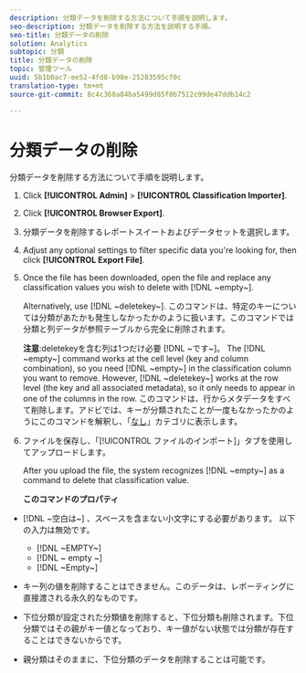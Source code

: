 ```yaml
---
description: 分類データを削除する方法について手順を説明します。
seo-description: 分類データを削除する方法を説明する手順。
seo-title: 分類データの削除
solution: Analytics
subtopic: 分類
title: 分類データの削除
topic: 管理ツール
uuid: 5b1b0ac7-ee52-4fd8-b98e-25283595cf0c
translation-type: tm+mt
source-git-commit: 8c4c368a84ba5499d85f0b7512c99de47ddb14c2

---
```



# 分類データの削除

分類データを削除する方法について手順を説明します。

1. Click **[!UICONTROL Admin]** &gt; **[!UICONTROL Classification Importer]**.
1. Click **[!UICONTROL Browser Export]**.
1. 分類データを削除するレポートスイートおよびデータセットを選択します。
1. Adjust any optional settings to filter specific data you're looking for, then click **[!UICONTROL Export File]**.
1. Once the file has been downloaded, open the file and replace any classification values you wish to delete with [!DNL ~empty~].

   Alternatively, use [!DNL ~deletekey~]. このコマンドは、特定のキーについては分類があたかも発生しなかったかのように扱います。このコマンドでは分類と列データが参照テーブルから完全に削除されます。

   **注意**:deletekeyを含む列は1つだけ必要 [!DNL ~です~]。 The [!DNL ~empty~] command works at the cell level (key and column combination), so you need [!DNL ~empty~] in the classification column you want to remove. However, [!DNL ~deletekey~] works at the row level (the key and all associated metadata), so it only needs to appear in one of the columns in the row. このコマンドは、行からメタデータをすべて削除します。アドビでは、キーが分類されたことが一度もなかったかのようにこのコマンドを解釈し、「[なし](/help/components/c-classifications2/c-classifications-importer/nonclassified-keys.md#concept_233E51DDF3084FF7B7EA89381C73C5FF)」カテゴリに表示します。

1. ファイルを保存し、「[!UICONTROL ファイルのインポート]」タブを使用してアップロードします。

   After you upload the file, the system recognizes [!DNL ~empty~] as a command to delete that classification value.

   **このコマンドのプロパティ**

* [!DNL ~空白は~] 、スペースを含まない小文字にする必要があります。 以下の入力は無効です。

   * [!DNL ~EMPTY~]
   * [!DNL ~ empty ~]
   * [!DNL ~Empty~]

* キー列の値を削除することはできません。このデータは、レポーティングに直接渡される永久的なものです。
* 下位分類が設定された分類値を削除すると、下位分類も削除されます。下位分類ではその親がキー値となっており、キー値がない状態では分類が存在することはできないからです。
* 親分類はそのままに、下位分類のデータを削除することは可能です。

